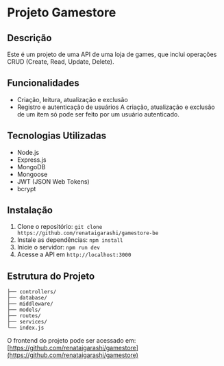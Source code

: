 # Projeto Gamestore

## Descrição

Este é um projeto de uma API de uma loja de games, que inclui operações CRUD (Create, Read, Update, Delete).

## Funcionalidades

- Criação, leitura, atualização e exclusão
- Registro e autenticação de usuários
  A criação, atualização e exclusão de um item só pode ser feito por um usuário autenticado.

## Tecnologias Utilizadas

- Node.js
- Express.js
- MongoDB
- Mongoose
- JWT (JSON Web Tokens)
- bcrypt

## Instalação

1. Clone o repositório: `git clone https://github.com/renataigarashi/gamestore-be`
2. Instale as dependências: `npm install`
3. Inicie o servidor: `npm run dev`
4. Acesse a API em `http://localhost:3000`


## Estrutura do Projeto

```shell
├── controllers/
├── database/
├── middleware/
├── models/
├── routes/
├── services/
└── index.js

```
O frontend do projeto pode ser acessado em: [https://github.com/renataigarashi/gamestore](https://github.com/renataigarashi/gamestore)
